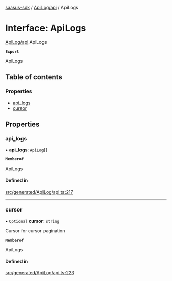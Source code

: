 [saasus-sdk](../README.md) / [ApiLog/api](../modules/ApiLog_api.md) / ApiLogs

# Interface: ApiLogs

[ApiLog/api](../modules/ApiLog_api.md).ApiLogs

**`Export`**

ApiLogs

## Table of contents

### Properties

- [api\_logs](ApiLog_api.ApiLogs.md#api_logs)
- [cursor](ApiLog_api.ApiLogs.md#cursor)

## Properties

### api\_logs

• **api\_logs**: [`ApiLog`](ApiLog_api.ApiLog.md)[]

**`Memberof`**

ApiLogs

#### Defined in

[src/generated/ApiLog/api.ts:217](https://github.com/saasus-platform/saasus-sdk-javascript/blob/c6c266c/src/generated/ApiLog/api.ts#L217)

___

### cursor

• `Optional` **cursor**: `string`

Cursor for cursor pagination

**`Memberof`**

ApiLogs

#### Defined in

[src/generated/ApiLog/api.ts:223](https://github.com/saasus-platform/saasus-sdk-javascript/blob/c6c266c/src/generated/ApiLog/api.ts#L223)

